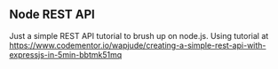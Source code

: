 ## Node REST API

Just a simple REST API tutorial to brush up on node.js. Using tutorial at https://www.codementor.io/wapjude/creating-a-simple-rest-api-with-expressjs-in-5min-bbtmk51mq

